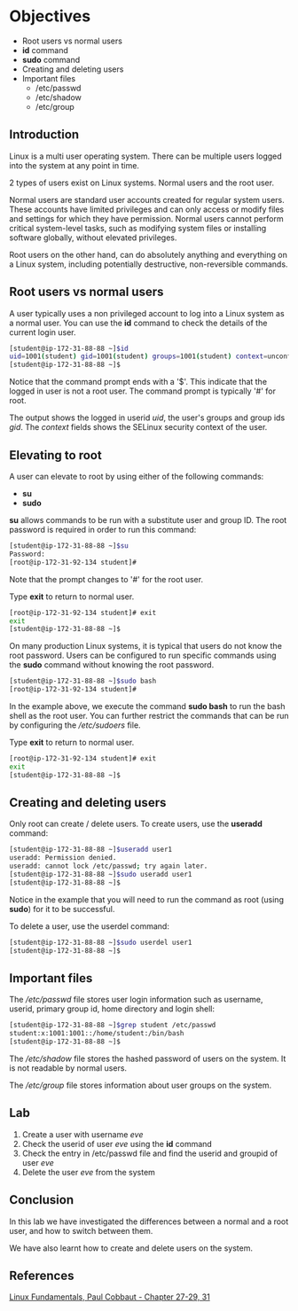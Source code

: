 # Objectives
- Root users vs normal users
- **id** command
- **sudo** command
- Creating and deleting users
- Important files
    - /etc/passwd
    - /etc/shadow
    - /etc/group

## Introduction
Linux is a multi user operating system.  There can be multiple users logged into the system at any point in time.  

2 types of users exist on Linux systems.  Normal users and the root user.  

Normal users are standard user accounts created for regular system users. These accounts have limited privileges and can only access or modify files and settings for which they have permission. Normal users cannot perform critical system-level tasks, such as modifying system files or installing software globally, without elevated privileges.  

Root users on the other hand, can do absolutely anything and everything on a Linux system, including potentially destructive, non-reversible commands.  

## Root users vs normal users

A user typically uses a non privileged account to log into a Linux system as a normal user.  You can use the **id** command to check the details of the current login user.  

```bash
[student@ip-172-31-88-88 ~]$id
uid=1001(student) gid=1001(student) groups=1001(student) context=unconfined_u:unconfined_r:unconfined_t:s0-s0:c0.c1023
[student@ip-172-31-88-88 ~]$
```

Notice that the command prompt ends with a '$'.  This indicate that the logged in user is not a root user.  The command prompt is typically '#' for root.  

The output shows the logged in userid *uid*, the user's groups and group ids *gid*.  The *context* fields shows the SELinux security context of the user.

## Elevating to root
A user can elevate to root by using either of the following commands:
- **su**
- **sudo**

**su** allows commands to be run with a substitute user and group ID.  The root password is required in order to run this command:

```bash
[student@ip-172-31-88-88 ~]$su
Password: 
[root@ip-172-31-92-134 student]# 
```
Note that the prompt changes to '#' for the root user.  

Type **exit** to return to normal user. 

```bash
[root@ip-172-31-92-134 student]# exit
exit
[student@ip-172-31-88-88 ~]$
```

On many production Linux systems, it is typical that users do not know the root password.  Users can be configured to run specific commands using the **sudo** command without knowing the root password.  

```bash
[student@ip-172-31-88-88 ~]$sudo bash
[root@ip-172-31-92-134 student]# 
```
In the example above, we execute the command **sudo bash** to run the bash shell as the root user.  You can further restrict the commands that can be run by configuring the */etc/sudoers* file.  

Type **exit** to return to normal user. 

```bash
[root@ip-172-31-92-134 student]# exit
exit
[student@ip-172-31-88-88 ~]$
```


## Creating and deleting users
Only root can create / delete users.  To create users, use the **useradd** command:

```bash
[student@ip-172-31-88-88 ~]$useradd user1
useradd: Permission denied.
useradd: cannot lock /etc/passwd; try again later.
[student@ip-172-31-88-88 ~]$sudo useradd user1
[student@ip-172-31-88-88 ~]$
```
Notice in the example that you will need to run the command as root (using **sudo**) for it to be successful.  

To delete a user, use the userdel command:
```bash
[student@ip-172-31-88-88 ~]$sudo userdel user1
[student@ip-172-31-88-88 ~]$
```

## Important files
The */etc/passwd* file stores user login information such as username, userid, primary group id, home directory and login shell:

```bash
[student@ip-172-31-88-88 ~]$grep student /etc/passwd
student:x:1001:1001::/home/student:/bin/bash
[student@ip-172-31-88-88 ~]$
```
The */etc/shadow* file stores the hashed password of users on the system.  It is not readable by normal users.  

The */etc/group* file stores information about user groups on the system. 


## Lab
1. Create a user with username *eve* 
2. Check the userid of user *eve* using the **id** command
3. Check the entry in /etc/passwd file and find the userid and groupid of user *eve*
4. Delete the user *eve* from the system

## Conclusion
In this lab we have investigated the differences between a normal and a root user, and how to switch between them.  

We have also learnt how to create and delete users on the system.  

## References
[Linux Fundamentals, Paul Cobbaut -  Chapter 27-29, 31](https://linux-training.be/linuxfun.pdf)
